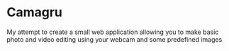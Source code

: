 # Camagru
My attempt to create a small web application allowing you to make basic photo and video editing using your webcam and some predefined images

